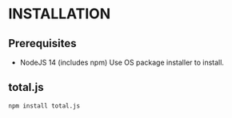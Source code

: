 # INSTALLATION
## Prerequisites
- NodeJS 14 (includes npm)
Use OS package installer to install.
## total.js
`npm install total.js`

